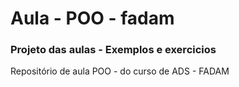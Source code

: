 # Aula - POO - fadam

### Projeto das aulas - Exemplos e exercicios
Repositório de aula POO - do curso de ADS - FADAM
